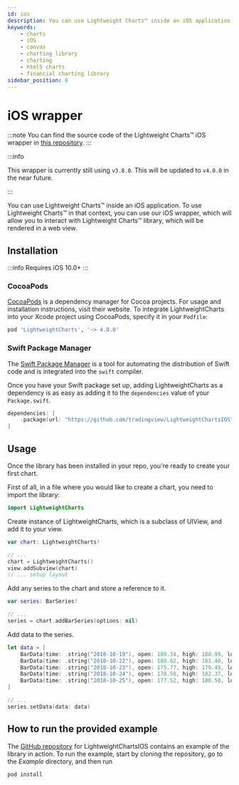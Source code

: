 ```yaml
---
id: ios
description: You can use Lightweight Charts™ inside an iOS application. To use Lightweight Charts™ in that context, you can use our iOS wrapper, which will allow you to interact with Lightweight Charts™ library, which will be rendered in a web view.
keywords:
    - charts
    - iOS
    - canvas
    - charting library
    - charting
    - html5 charts
    - financial charting library
sidebar_position: 6
---
```


# iOS wrapper

:::note
You can find the source code of the Lightweight Charts™ iOS wrapper in [this repository](https://github.com/tradingview/LightweightChartsIOS).
:::

:::info

This wrapper is currently still using `v3.8.0`. This will be updated to `v4.0.0` in the near future.

:::

You can use Lightweight Charts™ inside an iOS application. To use Lightweight Charts™ in that context, you can use our iOS wrapper, which will allow you to interact with Lightweight Charts™ library, which will be rendered in a web view.

## Installation

:::info
Requires iOS 10.0+
:::

### CocoaPods

[CocoaPods](https://cocoapods.org) is a dependency manager for Cocoa projects. For usage and installation instructions, visit their website. To integrate LightweightCharts into your Xcode project using CocoaPods, specify it in your `Podfile`:

```ruby
pod 'LightweightCharts', '~> 4.0.0'
```

### Swift Package Manager

The [Swift Package Manager](https://swift.org/package-manager/) is a tool for automating the distribution of Swift code and is integrated into the `swift` compiler.

Once you have your Swift package set up, adding LightweightCharts as a dependency is as easy as adding it to the `dependencies` value of your `Package.swift`.

```swift
dependencies: [
    .package(url: "https://github.com/tradingview/LightweightChartsIOS", .upToNextMajor(from: "4.0.0"))
]
```

## Usage

Once the library has been installed in your repo, you're ready to create your first chart.

First of all, in a file where you would like to create a chart, you need to import the library:

```swift
import LightweightCharts
```

Create instance of LightweightCharts, which is a subclass of UIView, and add it to your view.

```swift
var chart: LightweightCharts!

// ...
chart = LightweightCharts()
view.addSubview(chart)
// ... setup layout
```

Add any series to the chart and store a reference to it.

```swift
var series: BarSeries!

// ...
series = chart.addBarSeries(options: nil)
```

Add data to the series.

```swift
let data = [
    BarData(time: .string("2018-10-19"), open: 180.34, high: 180.99, low: 178.57, close: 179.85),
    BarData(time: .string("2018-10-22"), open: 180.82, high: 181.40, low: 177.56, close: 178.75),
    BarData(time: .string("2018-10-23"), open: 175.77, high: 179.49, low: 175.44, close: 178.53),
    BarData(time: .string("2018-10-24"), open: 178.58, high: 182.37, low: 176.31, close: 176.97),
    BarData(time: .string("2018-10-25"), open: 177.52, high: 180.50, low: 176.83, close: 179.07)
]

// ...
series.setData(data: data)
```

## How to run the provided example

The [GitHub repository](https://github.com/tradingview/LightweightChartsIOS) for LightweightChartsIOS contains an example of the library in action. To run the example, start by cloning the repository, go to the _Example_ directory, and then run

```sh
pod install
```

